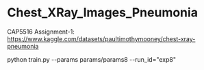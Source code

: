 # Chest_XRay_Images_Pneumonia
CAP5516 Assignment-1: https://www.kaggle.com/datasets/paultimothymooney/chest-xray-pneumonia

python train.py --params params/params8 --run_id="exp8"
